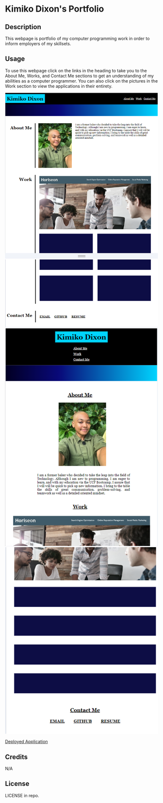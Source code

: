 # Kimiko Dixon's Portfolio

## Description

This webpage is portfolio of my computer programming work in order to inform employers of my skillsets.

## Usage

To use this webpage click on the links in the heading to take you to the About Me, Works, and Contact Me sections to get an understanding of my abilities as a computer programmer. You can also click on the pictures in the Work section to view the applications in their entirety.

![Screenshot Desktop 1](./assets/images/challenge-2-desktop.PNG)
![Screenshot Desktop 2](./assets/images/challenge-2-desktop2.PNG)
![Screenshot mobile 1](./assets/images/challenge-2-mobile.PNG)
![Screenshot mobile 2](./assets/images/challenge-2-mobile2.PNG)

[Deployed Application](https://Kimiko-Dixon.github.io/Modual_2_challenge/)

## Credits

N/A

## License

LICENSE in repo.